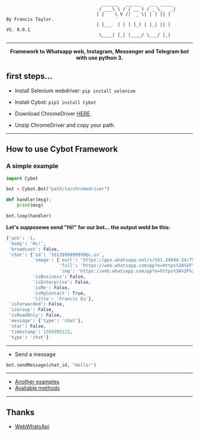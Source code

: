 ```
                                    ______   ______   ___ _____ 
                                   / ___\ \ / / __ ) / _ \_   _|            
                                  | |    \ V /|  _ \| | | || |           By Francis Taylor.
                                  | |___  | | | |_) | |_| || |           VS. 0.0.1
                                   \____| |_| |____/ \___/ |_|           
```
* * *
<p align="center"><strong>Framework to Whatsapp web, Instagram, Messenger and Telegram bot with use python 3.</strong></p>

## first steps...

* Install Selenium webdriver: ```pip install selenium```

* Install Cybot: ```pip3 install Cybot```

* Download ChromeDriver [HERE](https://chromedriver.chromium.org/downloadshttps://chromedriver.chromium.org/downloads).
 - Unzip ChromeDriver and copy your path.
 
* * *
## How to use Cybot Framework

### A simple example

```Python
import Cybot

bot = Cybot.Bot("path/to/chromedriver")

def handler(msg):
    print(msg)

bot.loop(handler)
```

<b>Let's supposewe send "Hi!" for our bot... the output wold be this:</b>

```python
{'ack': -1,
 'body': 'Hi!',
 'broadcast': False,
 'chat': {'id': '5513999999999@c.us',
          'image': {'eurl': 'https://pps.whatsapp.net/v/t61.24694-24/75492922_230397868138237_4419395424018435871_n.jpg?oe=5E7D0FA9&oh=d9d2f59b5887ef1de7987385e1c43196',
                    'full': 'https://web.whatsapp.com/pp?e=https%3A%2F%2Fpps.whatsapp.net%2Fv%2Ft61.24694-24%2F75492922_230397868138237_4419395424018435871_n.jpg%3Foe%3D5E7D0FA9%26oh%3Dd9d2f59b5887ef1de7987385e1c43196&t=l&u=5513988631138%40c.us&i=1584414884',
                    'img': 'https://web.whatsapp.com/pp?e=https%3A%2F%2Fpps.whatsapp.net%2Fv%2Ft61.24694-24%2F75492922_230397868138237_4419395424018435871_n.jpg%3Foe%3D5E7D0FA9%26oh%3Dd9d2f59b5887ef1de7987385e1c43196&t=s&u=5513988631138%40c.us&i=1584414884'},
          'isBusiness': False,
          'isEnterprise': False,
          'isMe': False,
          'isMyContact': True,
          'title': 'Francis Eu'},
 'isForwarded': False,
 'isGroup': False,
 'isReadOnly': False,
 'message': {'type': 'chat'},
 'star': False,
 'timestamp': 1584995122,
 'type': 'chat'}
```
* * *
* Send a message

```python
bot.sendMessage(chat_id, "Hello!")
```
* * * 
* [Another examples](https://github.com/francis-taylor/Cybot/blob/master/exemplo/README.md)
* [Avaliable methods](https://github.com/francis-taylor/Cybot/blob/master/exemplo/README.md)
* * *
## Thanks

* [WebWhatsApi](https://webwhatsapi.readthedocs.io/en/)
